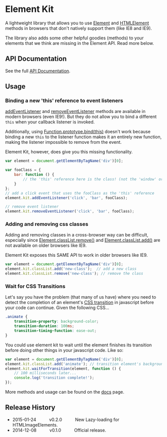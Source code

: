 # Element Kit

A lightweight library that allows you to use [Element](https://developer.mozilla.org/en-US/docs/Web/API/Element) and
[HTMLElement](https://developer.mozilla.org/en-US/docs/Web/API/HTMLElement) methods in browsers that don't natively support them (like IE8 and IE9).

The library also adds some other helpful goodies (methods) to your elements that we think are missing in the Element API. Read more below.

## API Documentation

See the full [API Documentation](https://github.com/mkay581/element-kit/blob/master/docs/element.md).


## Usage

### Binding a new 'this' reference to event listeners


[addEventListener](https://developer.mozilla.org/en-US/docs/Web/API/EventTarget.addEventListener) and
[removeEventListener](https://developer.mozilla.org/en-US/docs/Web/API/EventTarget.removeEventListener) methods are
available in modern browsers (even IE9!). But they do not allow you to bind a different `this` when your callback listener is invoked.

Additionally, using [Function.prototype.bind(this)](https://developer.mozilla.org/en-US/docs/Web/JavaScript/Reference/Global_Objects/Function/bind)
doesn't work because binding a new `this` to the listener function makes it an entirely new function, making the listener impossible to remove from the event.

Element Kit, however, does give you this missing functionality.


```javascript
var element = document.getElementByTagName('div')[0];

var fooClass = {
    bar: function () {
        // the 'this' reference here is the class! (not the 'window' or anything else)
    }
};
// add a click event that uses the fooClass as the 'this' reference
element.kit.addEventListener('click', 'bar', fooClass);

// remove event listener
element.kit.removeEventListener('click', 'bar', fooClass);
```

### Adding and removing css classes

Adding and removing classes in a cross-browser way can be difficult, especially since
[Element.classList.remove()](https://developer.mozilla.org/en-US/docs/Web/API/Element.classList) and
[Element.classList.add()](https://developer.mozilla.org/en-US/docs/Web/API/Element.classList) are not available on older browsers like IE9.

Element Kit exposes this SAME API to work in older browsers like IE9.


```javascript
var element = document.getElementByTagName('div')[0];
element.kit.classList.add('new-class');  // add a new class
element.kit.classList.remove('new-class'); // remove the class
```

### Wait for CSS Transitions

Let's say you have the problem (that many of us have) where you need
to detect the completion of an element's [CSS transition](https://developer.mozilla.org/en-US/docs/Web/Guide/CSS/Using_CSS_transitions)
in javascript before your code can continue. Given the following CSS...


```css
.animate {
    transition-property: background-color;
    transition-duration: 100ms;
    transition-timing-function: ease-out;
}
```

You could use element kit to wait until the element finishes its transition before doing other things in your javascript code. Like so:

```javascript
var element = document.getElementByTagName('div')[0];
element.kit.classList.add('animate'); // transition element's background color
element.kit.waitForTransition(element, function () {
    // 100 milliseconds later...
    console.log('transition complete!');
});
```

More methods and usage can be found on the [docs](https://github.com/mkay581/element-kit/blob/master/docs/element.md) page.

## Release History

 * 2015-01-24   v0.2.0   New Lazy-loading for HTMLImageElements.
 * 2014-12-08   v0.1.0   Official release.
